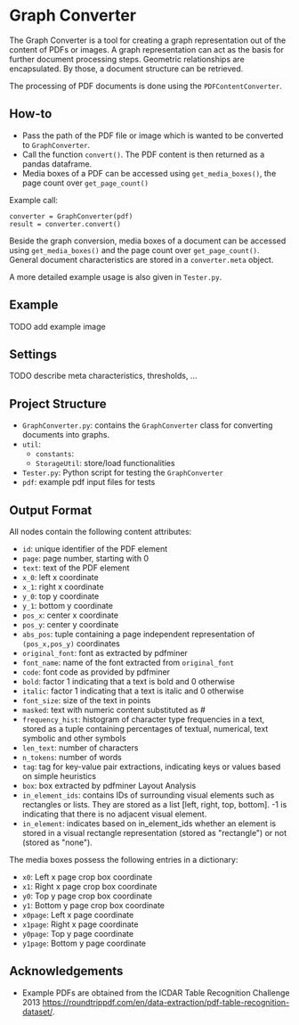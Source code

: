 # Graph Converter

The Graph Converter is a tool for creating a graph representation out of the content of PDFs or images.
A graph representation can act as the basis for further document processing steps.
Geometric relationships are encapsulated. By those, a document structure can be retrieved.

The processing of PDF documents is done using the ```PDFContentConverter```.

## How-to

* Pass the path of the PDF file or image which is wanted to be converted to ```GraphConverter```.
* Call the function ```convert()```. The PDF content is then returned as a pandas dataframe.
* Media boxes of a PDF can be accessed using ```get_media_boxes()```, the page count over ```get_page_count()```

Example call: 

    converter = GraphConverter(pdf)
    result = converter.convert()

Beside the graph conversion, media boxes of a document can be accessed using ```get_media_boxes()``` and the page count over ```get_page_count()```.
General document characteristics are stored in a ```converter.meta``` object.

A more detailed example usage is also given in ```Tester.py```.

## Example

TODO add example image

## Settings

TODO describe meta characteristics, thresholds, ...

## Project Structure

* ```GraphConverter.py```: contains the ```GraphConverter``` class for converting documents into graphs.
* ```util```:
  * ```constants```: 
  * ```StorageUtil```: store/load functionalities
* ```Tester.py```: Python script for testing the ```GraphConverter```
* ```pdf```: example pdf input files for tests

## Output Format

All nodes contain the following content attributes:

* ```id```: unique identifier of the PDF element
* ```page```: page number, starting with 0
* ```text```: text of the PDF element
* ```x_0```: left x coordinate
* ```x_1```: right x coordinate
* ```y_0```: top y coordinate
* ```y_1```: bottom y coordinate
* ```pos_x```: center x coordinate
* ```pos_y```: center y coordinate
* ```abs_pos```: tuple containing a page independent representation of ```(pos_x,pos_y)``` coordinates
* ```original_font```: font as extracted by pdfminer
* ```font_name```: name of the font extracted from ```original_font```
* ```code```: font code as provided by pdfminer
* ```bold```: factor 1 indicating that a text is bold and 0 otherwise
* ```italic```: factor 1 indicating that a text is italic and 0 otherwise
* ```font_size```: size of the text in points
* ```masked```: text with numeric content substituted as #
* ```frequency_hist```: histogram of character type frequencies in a text, stored as a tuple containing percentages of textual, numerical, text symbolic and other symbols
* ```len_text```: number of characters
* ```n_tokens```: number of words
* ```tag```: tag for key-value pair extractions, indicating keys or values based on simple heuristics
* ```box```: box extracted by pdfminer Layout Analysis
* ```in_element_ids```: contains IDs of surrounding visual elements such as rectangles or lists. They are stored as a list [left, right, top, bottom]. -1 is indicating that there is no adjacent visual element.
* ```in_element```: indicates based on in_element_ids whether an element is stored in a visual rectangle representation (stored as "rectangle") or not (stored as "none").

The media boxes possess the following entries in a dictionary:

* ```x0```: Left x page crop box coordinate
* ```x1```: Right x page crop box coordinate
* ```y0```: Top y page crop box coordinate
* ```y1```: Bottom y page crop box coordinate
* ```x0page```: Left x page coordinate
* ```x1page```: Right x page coordinate
* ```y0page```: Top y page coordinate
* ```y1page```: Bottom y page coordinate


## Acknowledgements

* Example PDFs are obtained from the ICDAR Table Recognition Challenge 2013 https://roundtrippdf.com/en/data-extraction/pdf-table-recognition-dataset/.
